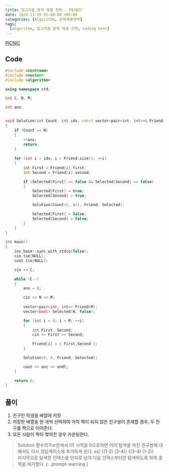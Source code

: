 ```yaml
---
title: 알고리즘 문제 해결 전략 - PICNIC
date: 2024-11-19 01:40:00 +09:00
categories: [Algorithm, 문제해결전략]
tags:
  [algorithm, 알고리즘 문제 해결 전략, coding test]
---
```


[PICNIC](https://algospot.com/judge/problem/read/PICNIC)

## Code

```cpp
#include <iostream>
#include <vector>
#include <algorithm>

using namespace std;

int C, N, M;

int ans;


void Solution(int Count, int idx, const vector<pair<int, int>>& Friend, vector<bool>& Selected)
{
    if (Count == N)
    {
        ++ans;
        return;
    }
    
    for (int i = idx; i < Friend.size(); ++i)
    {
        int First = Friend[i].first;
        int Second = Friend[i].second;

        if (Selected[First] == false && Selected[Second] == false)
        {
            Selected[First] = true;
            Selected[Second] = true;

            Solution(Count+2, i+1, Friend, Selected);

            Selected[First] = false;
            Selected[Second] = false;
        }
    }
}

int main()
{
    ios_base::sync_with_stdio(false);
    cin.tie(NULL);
    cout.tie(NULL);

    cin >> C;

    while (C--)
    {
        ans = 0;

        cin >> N >> M;
        
        vector<pair<int, int>> Friend(M);
        vector<bool> Selected(N, false);

        for (int i = 0; i < M; ++i)
        {
            int First, Second;
            cin >> First >> Second;

            Friend[i] = { First,Second };
        }

        Solution(0, 0, Friend, Selected);

        cout << ans << endl;
    }

    return 0;
}

```

## 풀이

1. 친구인 학생을 배열에 저장
2. 저장한 배열을 한 개씩 선택하여 아직 짝이 되지 않은 친구쌍이 존재할 경우, 두 친구를 짝으로 이어준다.
3. 모든 사람이 짝이 맺어진 경우 카운팅한다.

> Solution 함수의 For문에서 i의 시작을 0으로하면 이미 탐색을 마친 친구쌍에 대해서도 다시 정답케이스에 추가하게 된다. ex) {(1-2) (3-4)} {(3-4) (1-2)}  
마지막으로 탐색한 인덱스를 인자로 넘겨 다음 인덱스부터만 탐색하도록 하여 중복을 제거했다.
{: .prompt-warning }